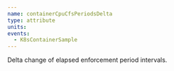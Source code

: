 ```yaml
---
name: containerCpuCfsPeriodsDelta
type: attribute
units: 
events:
  - K8sContainerSample
---
```


Delta change of elapsed enforcement period intervals.